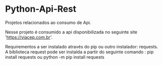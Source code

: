 # Python-Api-Rest
Projetos relacionados ao  consumo de  Api.

Nesse projeto é consumido a api disponibilizada no seguinte site 'https://viacep.com.br'.

Requirementos a ser instalado através do pip ou outro instalador: requests. 
A biblioteca request pode ser instalda a partir do seguinte comando :
      pip install requests
              ou
      python -m pip install requests

